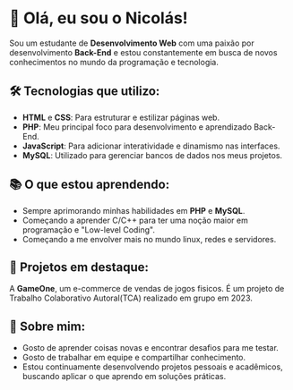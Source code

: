 # 👋 Olá, eu sou o Nicolás!

Sou um estudante de **Desenvolvimento Web** com uma paixão por desenvolvimento **Back-End** e estou constantemente em busca de novos conhecimentos no mundo da programação e tecnologia.

## 🛠️ Tecnologias que utilizo:
- **HTML** e **CSS**: Para estruturar e estilizar páginas web.
- **PHP**: Meu principal foco para desenvolvimento e aprendizado Back-End.
- **JavaScript**: Para adicionar interatividade e dinamismo nas interfaces.
- **MySQL**: Utilizado para gerenciar bancos de dados nos meus projetos.

## 📚 O que estou aprendendo:
- Sempre aprimorando minhas habilidades em **PHP** e **MySQL**.
- Começando a aprender C/C++ para ter uma noção maior em programação e "Low-level Coding".
- Começando a me envolver mais no mundo linux, redes e servidores.

## 🎯 Projetos em destaque:
A **GameOne**, um e-commerce de vendas de jogos fisicos. É um projeto de Trabalho Colaborativo Autoral(TCA) realizado em grupo em 2023.

## 🚀 Sobre mim:
- Gosto de aprender coisas novas e encontrar desafios para me testar.
- Gosto de trabalhar em equipe e compartilhar conhecimento.
- Estou continuamente desenvolvendo projetos pessoais e acadêmicos, buscando aplicar o que aprendo em soluções práticas.
